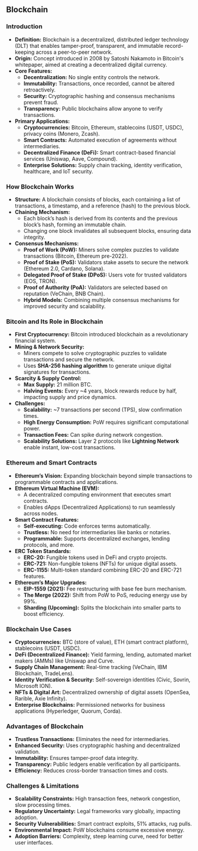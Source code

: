 ## Blockchain
### Introduction

- **Definition:** Blockchain is a decentralized, distributed ledger technology (DLT) that enables tamper-proof, transparent, and immutable record-keeping across a peer-to-peer network.
- **Origin:** Concept introduced in 2008 by Satoshi Nakamoto in Bitcoin's whitepaper, aimed at creating a decentralized digital currency.
- **Core Features:**
  - **Decentralization:** No single entity controls the network.
  - **Immutability:** Transactions, once recorded, cannot be altered retroactively.
  - **Security:** Cryptographic hashing and consensus mechanisms prevent fraud.
  - **Transparency:** Public blockchains allow anyone to verify transactions.
- **Primary Applications:**
  - **Cryptocurrencies:** Bitcoin, Ethereum, stablecoins (USDT, USDC), privacy coins (Monero, Zcash).
  - **Smart Contracts:** Automated execution of agreements without intermediaries.
  - **Decentralized Finance (DeFi):** Smart contract-based financial services (Uniswap, Aave, Compound).
  - **Enterprise Solutions:** Supply chain tracking, identity verification, healthcare, and IoT security.

### How Blockchain Works

- **Structure:** A blockchain consists of blocks, each containing a list of transactions, a timestamp, and a reference (hash) to the previous block.
- **Chaining Mechanism:**
  - Each block’s hash is derived from its contents and the previous block’s hash, forming an immutable chain.
  - Changing one block invalidates all subsequent blocks, ensuring data integrity.
- **Consensus Mechanisms:**
  - **Proof of Work (PoW):** Miners solve complex puzzles to validate transactions (Bitcoin, Ethereum pre-2022).
  - **Proof of Stake (PoS):** Validators stake assets to secure the network (Ethereum 2.0, Cardano, Solana).
  - **Delegated Proof of Stake (DPoS):** Users vote for trusted validators (EOS, TRON).
  - **Proof of Authority (PoA):** Validators are selected based on reputation (VeChain, BNB Chain).
  - **Hybrid Models:** Combining multiple consensus mechanisms for improved security and scalability.

### Bitcoin and Its Role in Blockchain

- **First Cryptocurrency:** Bitcoin introduced blockchain as a revolutionary financial system.
- **Mining & Network Security:**
  - Miners compete to solve cryptographic puzzles to validate transactions and secure the network.
  - Uses **SHA-256 hashing algorithm** to generate unique digital signatures for transactions.
- **Scarcity & Supply Control:**
  - **Max Supply:** 21 million BTC.
  - **Halving Events:** Every ~4 years, block rewards reduce by half, impacting supply and price dynamics.
- **Challenges:**
  - **Scalability:** ~7 transactions per second (TPS), slow confirmation times.
  - **High Energy Consumption:** PoW requires significant computational power.
  - **Transaction Fees:** Can spike during network congestion.
  - **Scalability Solutions:** Layer 2 protocols like **Lightning Network** enable instant, low-cost transactions.

### Ethereum and Smart Contracts

- **Ethereum’s Vision:** Expanding blockchain beyond simple transactions to programmable contracts and applications.
- **Ethereum Virtual Machine (EVM):**
  - A decentralized computing environment that executes smart contracts.
  - Enables dApps (Decentralized Applications) to run seamlessly across nodes.
- **Smart Contract Features:**
  - **Self-executing:** Code enforces terms automatically.
  - **Trustless:** No need for intermediaries like banks or notaries.
  - **Programmable:** Supports decentralized exchanges, lending protocols, and more.
- **ERC Token Standards:**
  - **ERC-20:** Fungible tokens used in DeFi and crypto projects.
  - **ERC-721:** Non-fungible tokens (NFTs) for unique digital assets.
  - **ERC-1155:** Multi-token standard combining ERC-20 and ERC-721 features.
- **Ethereum’s Major Upgrades:**
  - **EIP-1559 (2021):** Fee restructuring with base fee burn mechanism.
  - **The Merge (2022):** Shift from PoW to PoS, reducing energy use by 99%.
  - **Sharding (Upcoming):** Splits the blockchain into smaller parts to boost efficiency.

### Blockchain Use Cases

- **Cryptocurrencies:** BTC (store of value), ETH (smart contract platform), stablecoins (USDT, USDC).
- **DeFi (Decentralized Finance):** Yield farming, lending, automated market makers (AMMs) like Uniswap and Curve.
- **Supply Chain Management:** Real-time tracking (VeChain, IBM Blockchain, TradeLens).
- **Identity Verification & Security:** Self-sovereign identities (Civic, Sovrin, Microsoft ION).
- **NFTs & Digital Art:** Decentralized ownership of digital assets (OpenSea, Rarible, Axie Infinity).
- **Enterprise Blockchains:** Permissioned networks for business applications (Hyperledger, Quorum, Corda).

### Advantages of Blockchain

- **Trustless Transactions:** Eliminates the need for intermediaries.
- **Enhanced Security:** Uses cryptographic hashing and decentralized validation.
- **Immutability:** Ensures tamper-proof data integrity.
- **Transparency:** Public ledgers enable verification by all participants.
- **Efficiency:** Reduces cross-border transaction times and costs.

### Challenges & Limitations

- **Scalability Constraints:** High transaction fees, network congestion, slow processing times.
- **Regulatory Uncertainty:** Legal frameworks vary globally, impacting adoption.
- **Security Vulnerabilities:** Smart contract exploits, 51% attacks, rug pulls.
- **Environmental Impact:** PoW blockchains consume excessive energy.
- **Adoption Barriers:** Complexity, steep learning curve, need for better user interfaces.
